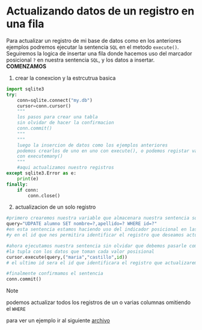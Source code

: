 # Actualizando datos de un registro en una fila
Para actualizar un registro de mi base de datos como en los anteriores ejemplos podremos ejecutar la sentencia `SQL` en el metodo `execute()`.
Seguiremos la logica de insertar una fila donde hacemos uso del marcador posicional `?` en nuestra sentencia `SQL`, y los datos a insertar.
**COMENZAMOS**
1. crear la conexcion y la estrcutrua basica
```python
import sqlite3
try:
    conn=sqlite.connect("my.db")
    cursor=conn.cursor()
    """
    los pasos para crear una tabla
    sin olvidar de hacer la confirmacion
    conn.commit()
    """
    """
    luego la insercion de datos como los ejemplos anteriores
    podemos crearlos de uno en uno con execute(), o podemos registar varias datos 
    con executemany()
    """
    #aqui actualizamos nuestro registros
except sqlite3.Error as e:
    print(e)
finally:
    if conn:
        conn.close()
```
2. actualizacion de un solo registro
```python
#primero crearemos nuestra variable que almacenara nuestra sentencia sql
query="UDPATE alumno SET nombre=?,apellido=? WHERE id=?"
#en esta sentencia estamos haciendo uso del indicador posicional en las columnas que actualizaremos
#y en el id que nes permitira identificar el registro que deseamos actualizar

#ahora ejecutamos nuestra sentencia sin olvidar que debemos pasarle como segundo parametro
#la tupla con los datos que toman cada valor posisional
cursor.execute(query,("maria","castillo",id))
# el ultimo id sera el id que identificara el registro que actualizaremos

#finalmente confirmamos el sentencia
conn.commit() 
```
> [!NOTE]
> podemos actualizar todos los registros de un o varias columnas omitiendo el `WHERE`

para ver un ejemplo ir al siguiente [archivo](./actualizar_registro.py)